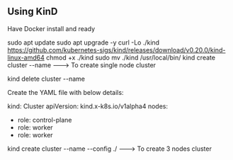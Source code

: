 Using KinD
----------

Have Docker install and ready

sudo apt update
sudo apt upgrade -y
curl -Lo ./kind https://github.com/kubernetes-sigs/kind/releases/download/v0.20.0/kind-linux-amd64
chmod +x ./kind
sudo mv ./kind /usr/local/bin/
kind create cluster --name <clusterName>        --->        To create single node cluster

kind delete cluster --name <clusterName>

Create the YAML file with below details:

kind: Cluster
apiVersion: kind.x-k8s.io/v1alpha4
nodes:
  - role: control-plane
  - role: worker
  - role: worker

kind create cluster --name <clusterName> --config ./<YAML file>         --->        To create 3 nodes cluster